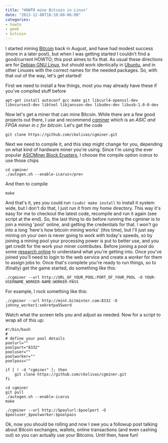```yaml
---
title: "HOWTO mine Bitcoin in Linux"
date: "2013-12-08T18:10:00-06:00"
categories:
- howto
- geek
- bitcoin
---
```

I started mining <a href="http://bitcoin.org/">Bitcoin</a> back in August, and have had modest success (more in a later post), but when I was getting started I couldn't find a good/current HOWTO; this post aimes to fix that. As usual these directions are for <a href="http://www.debian.org/">Debian GNU Linux</a>, but should work identically in <a href="http://www.ubuntu.com/">Ubuntu</a>, and in other Linuxes with the correct names for the needed packages. So, with that out of the way, let's get started!

First we need to install a few things, most you may already have these if you've compiled stuff before

```
apt-get install autoconf gcc make git libcurl4-openssl-dev libncurses5-dev libtool libjansson-dev libudev-dev libusb-1.0-0-dev
```

Now let's get a miner that can mine Bitcoin. While there are a few good projects out there, I use and recommend <a href="https://github.com/ckolivas/cgminer">cgminer</a> which is an _ASIC and FPGA miner in c for bitcoin_. Let's get the code

```
git clone https://github.com/ckolivas/cgminer.git
```

Next we need to compile it, and this step might change for you, depending on what kind of hardware miner you're using. Since I'm using the ever popular <a href="http://www.amazon.com/ASICMiner-Block-Erupter-USB-Sapphire/dp/B00CUJT7TO">ASICMiner Block Erupters</a>, I choose the compile option _icarus_ to use those chips

```
cd cgminer
./autogen.sh --enable-icarus</pre>
```

And then to compile

```
make
```

And that's it, yes you could run ``(sudo) make install`` to install it system wide, but I don't do that, I just run it from my home directory. This way it's easy for me to checkout the latest code, recompile and run it again (see script at the end). So, the last thing to do before running the cgminer is to join a mining 'pool' online, and getting the credentials for that. I won't go into a long 'here's how bitcoin mining works' (this time), but I'll just say mining on your own is never going to work with today's speeds, so by joining a mining pool your processing power is put to better use, and you get credit for the work your miner contributes. Before joining a pool do some <a href="https://en.bitcoin.it/wiki/Comparison_of_mining_pools">research online</a> to understand what you're getting into. Once you've joined you'll need to login to the web service and create a _worker_ for them to assign jobs to. Once that's complete you're ready to run things, so to (finally) get the game started, do something like this:

```
./cgminer --url http://URL_OF_YOUR_POOL:PORT_OF_YOUR_POOL -O YOUR-USERNAME_WORKER-NAME:WORKER-PASS
```

For example, I rock something like this:

```
./cgminer --url http://mint.bitminter.com:8332 -O johnny_worker1:sekretpa55word
```

Watch what the screen tells you and adjust as needed. Now for a script to wrap all of this up:

```
#!/bin/bash
#
# define your pool details
poolurl=""
poolport="8332"
pooluser=""
poolworker=""
poolpass=""

if [ ! -d "cgminer" ]; then
    git clone https://github.com/ckolivas/cgminer.git
fi

cd cgminer
git pull
./autogen.sh --enable-icarus
make

./cgminer --url http://$poolurl:$poolport -O $pooluser_$poolworker:$poolpass
```

Ok, now you should be rolling and now I owe you a followup post talking about Bitcoin exchanges, wallets, online transactions (and even cashing out) so you can actually use your Bitcoins. Until then, have fun!
